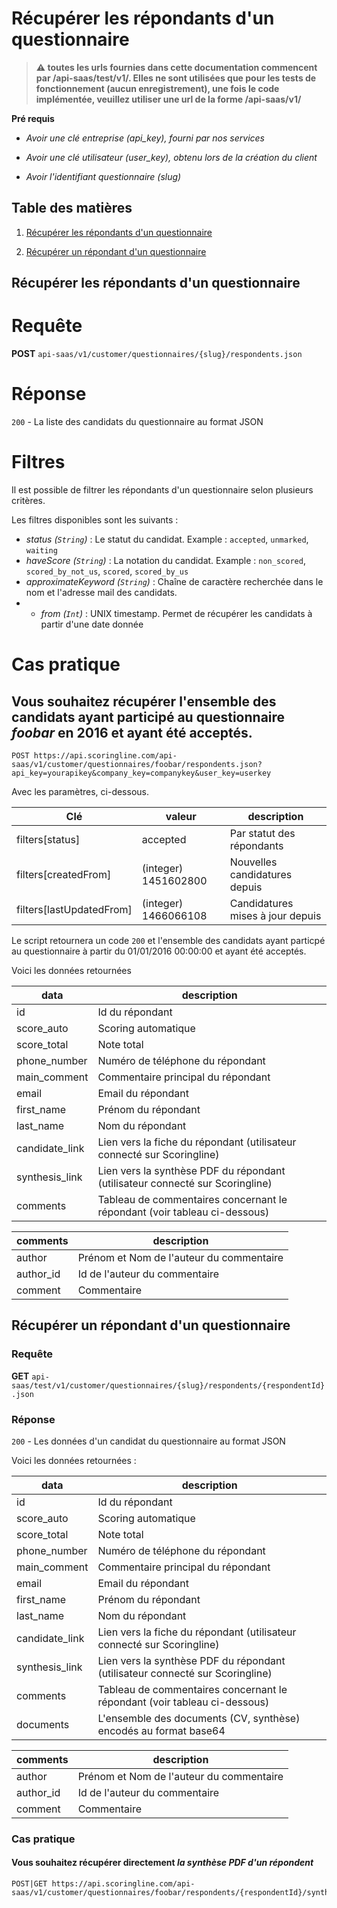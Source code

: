 Récupérer les répondants d'un questionnaire
=====================================================================

>**:warning: toutes les urls fournies dans cette documentation commencent par /api-saas/test/v1/. Elles ne sont utilisées que pour les tests de fonctionnement (aucun enregistrement), une fois le code implémentée, veuillez utiliser une url de la forme /api-saas/v1/**

**Pré requis**

- _Avoir une clé entreprise (api\_key), fourni par nos services_

- _Avoir une clé utilisateur (user\_key), obtenu lors de la création du client_

- _Avoir l'identifiant questionnaire (slug)_

## Table des matières

1. [Récupérer les répondants d'un questionnaire](#récupérer-les-répondants-dun-questionnaire)

2. [Récupérer un répondant d'un questionnaire](#récupérer-un-répondant-dun-questionnaire)

## Récupérer les répondants d'un questionnaire

# Requête
**POST** `api-saas/v1/customer/questionnaires/{slug}/respondents.json`

# Réponse
`200` - La liste des candidats du questionnaire au format JSON

# Filtres
Il est possible de filtrer les répondants d'un questionnaire selon plusieurs critères.

Les filtres disponibles sont les suivants :
* *status (`String`)* : Le statut du candidat. Example : `accepted`, `unmarked`, `waiting`
* *haveScore (`String`)* : La notation du candidat. Example : `non_scored`, `scored_by_not_us`, `scored`, `scored_by_us`
* *approximateKeyword (`String`)* : Chaîne de caractère recherchée dans le nom et l'adresse mail des candidats.
* * *from (`Int`)* : UNIX timestamp. Permet de récupérer les candidats à partir d'une date donnée

# Cas pratique

## Vous souhaitez récupérer l'ensemble des candidats ayant participé au questionnaire *foobar* en 2016 et ayant été acceptés.


```
POST https://api.scoringline.com/api-saas/v1/customer/questionnaires/foobar/respondents.json?api_key=yourapikey&company_key=companykey&user_key=userkey
```

Avec les paramètres, ci-dessous.

Clé                        | valeur               | description
---------------------------|----------------------|---------------------------------
filters[status]            | accepted             | Par statut des répondants
filters[createdFrom]       | (integer) 1451602800 | Nouvelles candidatures depuis 
filters[lastUpdatedFrom]   | (integer) 1466066108 | Candidatures mises à jour depuis

Le script retournera un code `200` et l'ensemble des candidats ayant particpé au questionnaire à partir du 01/01/2016 00:00:00 et ayant été acceptés.

Voici les données retournées

data             | description
-----------------|------------------
id               | Id du répondant 
score_auto       | Scoring automatique
score_total      | Note total
phone_number     | Numéro de téléphone du répondant 
main_comment     | Commentaire principal du répondant
email            | Email du répondant 
first_name       | Prénom du répondant 
last_name        | Nom du répondant 
candidate_link   | Lien vers la fiche du répondant (utilisateur connecté sur Scoringline) 
synthesis_link   | Lien vers la synthèse PDF du répondant (utilisateur connecté sur Scoringline) 
comments         | Tableau de commentaires concernant le répondant (voir tableau ci-dessous)

comments  | description
----------|------------------
author    | Prénom et Nom de l'auteur du commentaire
author_id | Id de l'auteur du commentaire
comment   | Commentaire

## Récupérer un répondant d'un questionnaire

### Requête
**GET** `api-saas/test/v1/customer/questionnaires/{slug}/respondents/{respondentId}.json`

### Réponse
`200` - Les données d'un candidat du questionnaire au format JSON

Voici les données retournées :

data             | description
-----------------|------------------
id               | Id du répondant 
score_auto       | Scoring automatique
score_total      | Note total
phone_number     | Numéro de téléphone du répondant
main_comment     | Commentaire principal du répondant
email            | Email du répondant 
first_name       | Prénom du répondant 
last_name        | Nom du répondant 
candidate_link   | Lien vers la fiche du répondant (utilisateur connecté sur Scoringline) 
synthesis_link   | Lien vers la synthèse PDF du répondant (utilisateur connecté sur Scoringline) 
comments         | Tableau de commentaires concernant le répondant (voir tableau ci-dessous)
documents        | L'ensemble des documents (CV, synthèse) encodés au format base64

comments  | description
----------|------------------
author    | Prénom et Nom de l'auteur du commentaire
author_id | Id de l'auteur du commentaire
comment   | Commentaire

### Cas pratique

#### Vous souhaitez récupérer directement *la synthèse PDF d'un répondent*

```
POST|GET https://api.scoringline.com/api-saas/v1/customer/questionnaires/foobar/respondents/{respondentId}/synthesis.pdf'
```

